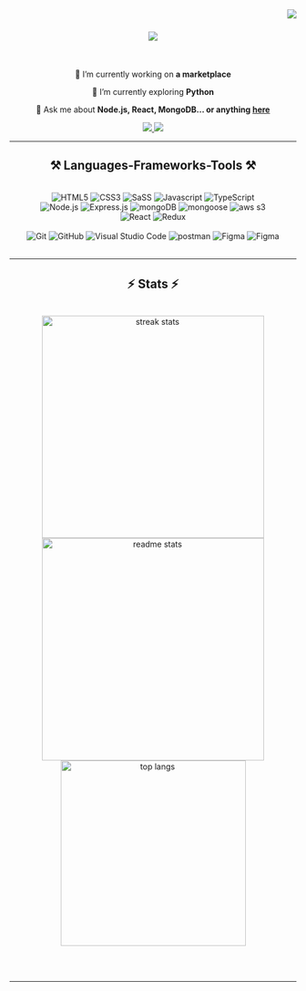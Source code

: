 <img align="right" src="https://visitor-badge.laobi.icu/badge?page_id=mahinulabid1.mahinulabid1" />

<h1 align="center">
    <img src="https://readme-typing-svg.herokuapp.com/?font=Righteous&size=35&center=true&vCenter=true&width=500&height=70&duration=4000&lines=Hi+There!+👋;+I'm+Mahinul+Mostafa+Abid!;" />
</h1>


<br/>

<div align="center">
 
 🔭 I’m currently working on **a marketplace**
 
 🌱 I’m currently exploring **Python**

💬 Ask me about **Node.js, React, MongoDB... or anything [here](https://github.com/mahinulabid1/mahinulabid1/issues)**

 </div>
 
<div align="center"> 
  <a href="mailto:himahinulabid@gmail.com">
    <img src="https://img.shields.io/badge/Gmail-333333?style=for-the-badge&logo=gmail&logoColor=red" />
  </a>
  <a href="https://www.linkedin.com/in/mahinulabid/" target="_blank">
    <img src="https://img.shields.io/badge/LinkedIn-0077B5?style=for-the-badge&logo=linkedin&logoColor=white" target="_blank" />
  </a>
<!--
     <a href="https://salesp07.github.io" target="_blank">
     <img src="https://img.shields.io/badge/Portfolio-FF5722?style=for-the-badge&logo=todoist&logoColor=white" target="_blank" /> 
  </a>
    -->
 

</div>

 <hr/>
 
<h2 align="center">⚒️ Languages-Frameworks-Tools ⚒️</h2>
<br/>

<!-- 
<div align="center">
    <img src="https://skillicons.dev/icons?i=react,bootstrap,html,css,vscode,github,figma,git,bash" /> <br>
    <img src="https://skillicons.dev/icons?i=nodejs,javascript,typescript,express,postman,mongodb,redux,sass" /><br>
</div>
-->
<div align="center">
  <img src="https://img.shields.io/badge/HTML-000000?style=for-the-badge&logo=html5&logoColor=white" alt="HTML5">
  <img src="https://img.shields.io/badge/CSS-264de4?&style=for-the-badge&logo=css3&logoColor=white" alt="CSS3">
  <img src="https://img.shields.io/badge/SaSS-cc6699?style=for-the-badge&logo=sass&logoColor=white" alt="SaSS">
  <img src="https://img.shields.io/badge/JavaScript-F7DF1E?style=for-the-badge&logo=javascript&logoColor=black" alt="Javascript">
  <img src="https://img.shields.io/badge/TypeScript-007acc?style=for-the-badge&logo=typescript&logoColor=white" alt="TypeScript">

<br> 

  <img src="https://img.shields.io/badge/Node.Js-44883e?style=for-the-badge&logo=node.js&logoColor=white" alt="Node.js">
  <img src="https://img.shields.io/badge/Express.js-68a063?style=for-the-badge&logo=express&logoColor=white" alt="Express.js">
  <img src="https://img.shields.io/badge/MongoDB-C1BEBC?style=for-the-badge&logo=mongodb&logoColor=black" alt="mongoDB">
  <img src="https://img.shields.io/badge/Mongoose-c2b834?style=for-the-badge&logo=mongoose&logoColor=white" alt="mongoose">
  <img src="https://img.shields.io/badge/AWS--S3-F7DF1E?style=for-the-badge&logo=AWS&logoColor=black" alt="aws s3">
 

<br>

  <img src="https://img.shields.io/badge/React-20232A?style=for-the-badge&logo=react&logoColor=61DAFB" alt="React">
  <img src="https://img.shields.io/badge/Redux-FF6F00?style=for-the-badge&logo=redux&logoColor=white" alt="Redux">

  <br>
  <br>
  
  <img src="https://img.shields.io/badge/GIT-E44C30?style=for-the-badge&logo=git&logoColor=white" alt="Git">
  <img src="https://img.shields.io/badge/GitHub-100000?style=for-the-badge&logo=github&logoColor=white" alt="GitHub">
  <img src="https://img.shields.io/badge/Visual_Studio_Code-0078D4?style=for-the-badge&logo=visual%20studio%20code&logoColor=white" alt="Visual Studio Code">
  <img src="https://img.shields.io/badge/PostMan-F7DF1E?style=for-the-badge&logo=postman&logoColor=black" alt="postman">
  <img src="https://img.shields.io/badge/Figma-%23F7931E.svg?style=for-the-badge&logo=figma&logoColor=white" alt="Figma">
  <img src="https://img.shields.io/badge/AdobeXD-EC407A.svg?style=for-the-badge&logo=adobexd&logoColor=white" alt="Figma">
</div>


<br/>
<hr/>

<!--<div align="center">
  <h2>🐍 My Contributions 🐍</h2>
  <br>
  <img alt="snake eating my contributions" src="https://raw.githubusercontent.com/salesp07/salesp07/output/github-contribution-grid-snake.svg" />
  
  <br/><br/><br/>
</div>

-->



<h2 align="center">⚡ Stats ⚡</h2>
<br>
<div align=center>
  <img width=390 src="https://github-readme-streak-stats-salesp07.vercel.app/?user=mahinulabid1&count_private=true&theme=react&border_radius=10" alt="streak stats"/>
  <img width=390 src="https://github-readme-stats-salesp07.vercel.app/api?username=mahinulabid1&count_private=true&show_icons=true&theme=react&rank_icon=github&border_radius=10" alt="readme stats" />
  <br/>
  <img width=325 align="center" src="https://github-readme-stats-salesp07.vercel.app/api/top-langs/?username=mahinulabid1&hide=HTML&langs_count=8&layout=compact&theme=react&border_radius=10&size_weight=0.5&count_weight=0.5&exclude_repo=github-readme-stats" alt="top langs" />
</div>

<br/><br/>

<hr/>

<br/>


